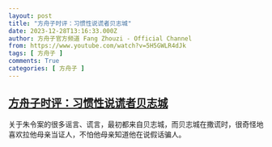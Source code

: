 ```yaml
---
layout: post
title: "方舟子时评：习惯性说谎者贝志城"
date: 2023-12-28T13:16:33.000Z
author: 方舟子官方频道 Fang Zhouzi - Official Channel
from: https://www.youtube.com/watch?v=5H5GWLR4dJk
tags: [ 方舟子 ]
comments: True
categories: [ 方舟子 ]
---
```

<!--1703769393000-->
[方舟子时评：习惯性说谎者贝志城](https://www.youtube.com/watch?v=5H5GWLR4dJk)
------

<div>
关于朱令案的很多谣言、谎言，最初都来自贝志城，而贝志城在撒谎时，很奇怪地喜欢拉他母亲当证人，不怕他母亲知道他在说假话骗人。
</div>
